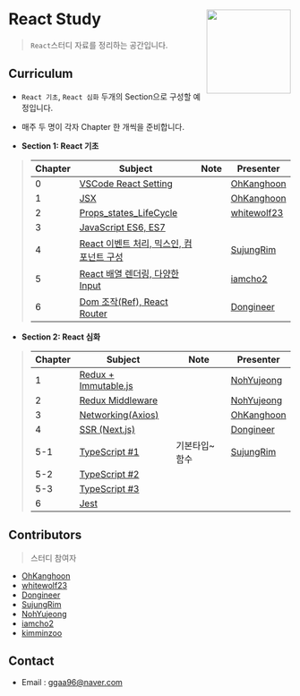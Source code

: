 # React Study <img src = "https://reactjs.org/logo-og.png" width = 150  align = right>

> `React`스터디 자료를 정리하는 공간입니다.


## Curriculum

* `React 기초`, `React 심화` 두개의 Section으로 구성할 예정입니다.
* 매주 두 명이 각자 Chapter 한 개씩을 준비합니다.

* **Section 1: React 기초**

> | Chapter | Subject                                  | Note | Presenter                                |
> | ------- | ---------------------------------------- | ---- | ---------------------------------------- |
> | 0       | [VSCode React Setting]() |      | [OhKanghoon](https://github.com/OhKanghoon) |
> | 1       | [JSX](https://github.com/OhKanghoon/ReactStudy/tree/master/1_JSX) |      | [OhKanghoon](https://github.com/OhKanghoon) |
> | 2       | [Props_states_LifeCycle](https://github.com/OhKanghoon/ReactStudy/tree/master/2_Props_states_LifeCycle) |      | [whitewolf23](https://github.com/whitewolf23) |
> | 3       | [JavaScript ES6, ES7]() |      | []() |
> | 4       | [React 이벤트 처리, 믹스인, 컴포넌트 구성](https://github.com/OhKanghoon/ReactStudy/tree/master/4_Event%20Handling_Mixins_Composition) |      | [SujungRim](https://github.com/SujungRim) |
> | 5       | [React 배열 렌더링, 다양한 Input](https://github.com/OhKanghoon/ReactStudy/tree/master/5_Input_and_Array) |      | [iamcho2](https://github.com/iamcho2) |
> | 6       | [Dom 조작(Ref), React Router](https://github.com/OhKanghoon/ReactStudy/tree/master/6_Ref&React-Router) |      | [Dongineer](https://github.com/Dongineer) |

* **Section 2: React 심화**

> | Chapter | Subject                                  | Note | Presenter                                |
> | ------- | ---------------------------------------- | ---- | ---------------------------------------- |
> | 1       | [Redux + Immutable.js](https://github.com/OhKanghoon/ReactStudy/tree/master/7_Redux%20-%20Immutable.js) |      | [NohYujeong](https://github.com/NohYujeong)|
> | 2       | [Redux Middleware](https://github.com/OhKanghoon/ReactStudy/tree/master/8_Redux%20-%20Middleware) |      | [NohYujeong](https://github.com/NohYujeong)|
> | 3       | [Networking(Axios)]() |      | [OhKanghoon](https://github.com/OhKanghoon) |
> | 4       | [SSR (Next.js)](https://github.com/OhKanghoon/ReactStudy/tree/master/10_TypeScript%231) |      | [Dongineer](https://github.com/Dongineer)|
> | 5-1       | [TypeScript #1]() | 기본타입~함수 | [SujungRim](https://github.com/SujungRim) |
> | 5-2       | [TypeScript #2]() |      | []()|
> | 5-3       | [TypeScript #3]() |      | []()|
> | 6       | [Jest]() |      | []()|


## Contributors

> 스터디 참여자

* [OhKanghoon](https://github.com/OhKanghoon)
* [whitewolf23](https://github.com/whitewolf23)
* [Dongineer](https://github.com/Dongineer)
* [SujungRim](https://github.com/SujungRim)
* [NohYujeong](https://github.com/NohYujeong)
* [iamcho2](https://github.com/iamcho2)
* [kimminzoo](https://github.com/kimminzoo)



## Contact

- Email : ggaa96@naver.com
